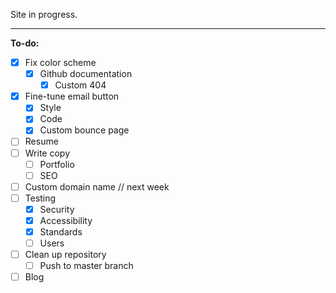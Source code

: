 Site in progress.

* * *

**To-do:**

-   [x] Fix color scheme <!-- Color Palette by Paletton.com
    Palette URL: http://paletton.com/#uid=13k0u0khkHr0C+b97RUohzP-yti -->
  - [x] Github documentation
      - [x] Custom 404
-   [x] Fine-tune email button
    -   [x] Style
    -   [x] Code
    -   [x] Custom bounce page
-   [ ] Resume
-   [ ] Write copy
    -   [ ] Portfolio
    -   [ ] SEO
-   [ ] Custom domain name    // next week
-   [ ] Testing
    -   [x] Security
    -   [x] Accessibility
    -   [x] Standards
    -   [ ] Users
-   [ ] Clean up repository
    -   [ ] Push to master branch
-   [ ] Blog
